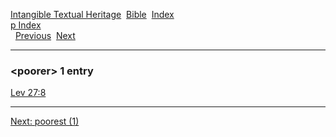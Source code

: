 [Intangible Textual Heritage](../../index)  [Bible](../index) 
[Index](index)   
[p Index](_p_)  
  [Previous](c08689)  [Next](c08691) 

------------------------------------------------------------------------

### &lt;poorer&gt; 1 entry

[Lev 27:8](../kjv/lev027.htm#008)  

------------------------------------------------------------------------

[Next: poorest (1)](c08691)
